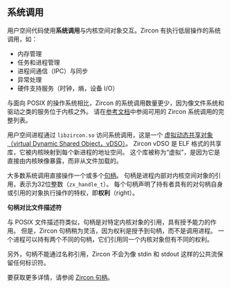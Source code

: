<!-- ## System calls -->
## 系统调用

<!-- 
User space code interacts with the objects in kernel space using
**system calls**. Zircon has system calls to perform low-level operations such
as:
 -->
用户空间代码使用**系统调用**与内核空间对象交互。Zircon 有执行低层操作的系统调用，如：

<!-- 
*   Memory management
*   Task and process management
*   Inter-process communication (IPC) and synchronization
*   Exception handling
*   Hardware support services (clocks, entropy, device I/O)
 -->
*   内存管理
*   任务和进程管理
*   进程间通信（IPC）与同步
*   异常处理
*   硬件支持服务（时钟，熵，设备 I/O）

<!-- 
<aside class="key-point">
  <p>Zircon has fewer system calls than POSIX-oriented operating systems due to
  services like filesystems and drivers being hosted outside the kernel. See the
  full list of available Zircon system calls in the
  <a href="/reference/syscalls.md"> reference documentation.</a></p>
</aside>
 -->
<aside class="key-point">
  <p>与面向 POSIX 的操作系统相比，Zircon 的系统调用数量更少，因为像文件系统和驱动之类的服务位于内核之外。
  请在<a href="/reference/syscalls.md">参考文档</a>中参阅可用的 Zircon 系统调用的完整列表。</p>
</aside>

<!-- 
User space processes access system calls through `libzircon.so` — a
[virtual Dynamic Shared Object (vDSO)][glossary.virtual-dynamic-shared-object].
The Zircon vDSO is a shared library in ELF format that the kernel maps into the
address space of each new process. This library is considered "virtual" because
it is exposed directly by the kernel image rather than being loaded from a file.
 -->
用户空间进程通过 `libzircon.so` 访问系统调用，这是一个
[虚拟动态共享对象（virtual Dynamic Shared Object，vDSO）][glossary.virtual-dynamic-shared-object]。
Zircon vDSO 是 ELF 格式的共享库，它被内核映射到每个新进程的地址空间。
这个库被称为“虚拟”，是因为它是直接由内核映像暴露，而非从文件加载的。

<!-- 
Most system calls operate directly with one or more [handles][glossary.handle]
— process-local references to objects living in kernel space represented as a
32-bit integer (`zx_handle_t`). Each handle declares the privileges, or
**rights**, the holder has to perform actions on the handle itself or the
referenced object.
 -->
大多数系统调用直接操作一个或多个[句柄][glossary.handle]。
句柄是进程内部对内核空间对象的引用，表示为32位整数（`zx_handle_t`）。
每个句柄声明了持有者具有的对句柄自身或引用的对象执行操作的特权，即**权利**（right）。

<aside class="key-point">
 <!-- <b>Handles vs. file descriptors</b> -->
 <b>句柄对比文件描述符</b>
 <!-- 
 <p>Similar to POSIX file descriptors, handles are references to a specific
 kernel object and they play a role in granting capabilities. However, Zircon
 handles are slightly more flexible with rights applied to the handle rather
 than the calling process. It is possible for a single process to have two
 different handles to the same kernel object with different rights.</p>
 -->
<p>与 POSIX 文件描述符类似，句柄是对特定内核对象的引用，具有授予能力的作用。
但是，Zircon 句柄稍为灵活，因为权利是授予到句柄，而不是调用进程。
一个进程可以持有两个不同的句柄，它们引用同一个内核对象但有不同的权利。</p>
<!-- 
 <p>In addition, handles cannot be referenced by name and Zircon does not
 reserve any identifiers for common streams like stdin and stdout.</p>
 -->
  <p>另外，句柄不能通过名称引用，Zircon 不会为像 stdin 和 stdout 这样的公共流保留任何标识符。</p>
<!-- 
 <p>For more details, see <a href="/concepts/kernel/handles.md">
 Zircon handles</a>.</p>
  -->
  <p>要获取更多详情，请参阅 <a href="/concepts/kernel/handles.md">Zircon 句柄</a>。</p>
</aside>


[glossary.virtual-dynamic-shared-object]: /glossary/README.md#virtual-dynamic-shared-object
[glossary.handle]: /glossary/README.md#handle
